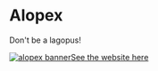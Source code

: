 
Alopex
======
Don't be a lagopus!

[![alopex banner](https://raw.github.com/TrilbyWhite/alopex/gh-pages/res/alopex.jpg)See the website here](http://trilbywhite.github.com/alopex)



